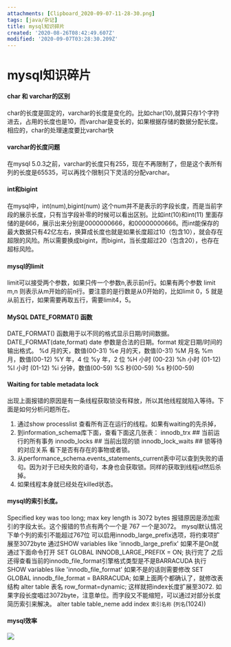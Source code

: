 ```yaml
---
attachments: [Clipboard_2020-09-07-11-28-30.png]
tags: [java/杂记]
title: mysql知识碎片
created: '2020-08-26T08:42:49.607Z'
modified: '2020-09-07T03:28:30.209Z'
---
```


# mysql知识碎片

#### char 和 varchar的区别
char的长度是固定的，varchar的长度是变化的。比如char(10),就算只存1个字符进去，占用的长度也是10，而varchar是变长的，如果根据存储的数据分配长度。相应的，char的处理速度要比varchar快

#### varchar的长度问题
在mysql 5.0.3之前，varchar的长度只有255，现在不再限制了，但是这个表所有列的长度是65535，可以再找个限制只下灵活的分配varchar。

#### int和bigint
在mysql中，int(num),bigint(num) 这个num并不是表示的字段长度，而是当前字段的展示长度，只有当字段补零的时候可以看出区别。比如int(10)和int(11) 里面存储的是666，展示出来分别是0000000666，和00000000666。而int能保存的最大数据只有42亿左右，换算成长度也就是如果长度超过10（包含10），就会存在超限的风险。所以需要换成bigint，而bigint，当长度超过20（包含20），也存在超标风险。

#### mysql的limit
limit可以接受两个参数，如果只传一个参数n,表示前n行。如果有两个参数 limit m,n 则表示从m开始的前n行。要注意的是行数是从0开始的，比如limit 0，5 就是从前五行，如果需要再取五行，需要limit4，5。

#### MySQL DATE_FORMAT() 函数
DATE_FORMAT() 函数用于以不同的格式显示日期/时间数据。
DATE_FORMAT(date,format)
date 参数是合法的日期。format 规定日期/时间的输出格式。
%d	月的天，数值(00-31)
%e	月的天，数值(0-31)
%M	月名
%m	月，数值(00-12)
%Y	年，4 位
%y	年，2 位
%H	小时 (00-23)
%h	小时 (01-12)
%I	小时 (01-12)
%i	分钟，数值(00-59)
%S	秒(00-59)
%s	秒(00-59)

#### Waiting for table metadata lock
出现上面报错的原因是有一条线程获取锁没有释放，所以其他线程就陷入等待。下面是如何分析问题所在。
1. 通过show processlist 查看所有正在运行的线程。如果有waiting的先杀掉，
2. 到information_schema库下面，查看下面这几张表： 
innodb_trx ## 当前运行的所有事务 
innodb_locks ## 当前出现的锁 
innodb_lock_waits ## 锁等待的对应关系
看下是否有存在的事物或者锁。
3. 从performance_schema.events_statements_current表中可以查到失败的语句。因为对于已经失败的语句，本身也会获取锁。同样的获取到线程id然后杀掉。
4. 如果线程本身就已经处在killed状态。


#### mysql的索引长度。
Specified key was too long; max key length is 3072 bytes 
报错原因是添加索引的字段太长。这个报错的节点有两个一个是 767  一个是3072。
mysql默认情况下单个列的索引不能超过767位
可以启用innodb_large_prefix选项，将约束项扩展至3072byte
通过SHOW variables like 'innodb_large_prefix'
如果不是On就通过下面命令打开
SET GLOBAL INNODB_LARGE_PREFIX = ON;
执行完了 之后 还得查看当前的innodb_file_format引擎格式类型是不是BARRACUDA
执行 SHOW variables like 'innodb_file_format'
如果不是的话则需要修改 SET GLOBAL innodb_file_format = BARRACUDA;
如果上面两个都确认了，就修改表结构
alter table 表名 row_format=dynamic;
这样就把index长度扩展至3072.
如果字段长度唱过3072byte，注意单位。而字段又不能缩短，可以通过对部分长度简历索引来解决。
alter table table_neme add index `索引名称` (`列名`(1024))

#### mysql效率
![](@attachment/Clipboard_2020-09-07-11-28-30.png)
